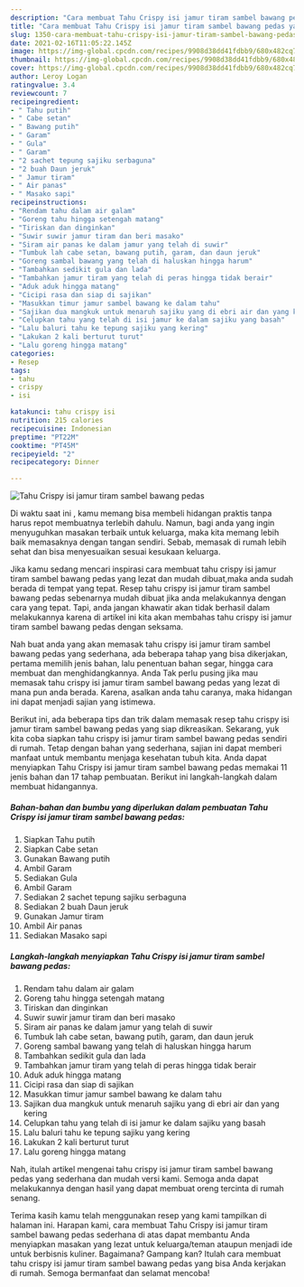 ```yaml
---
description: "Cara membuat Tahu Crispy isi jamur tiram sambel bawang pedas yang nikmat Untuk Jualan"
title: "Cara membuat Tahu Crispy isi jamur tiram sambel bawang pedas yang nikmat Untuk Jualan"
slug: 1350-cara-membuat-tahu-crispy-isi-jamur-tiram-sambel-bawang-pedas-yang-nikmat-untuk-jualan
date: 2021-02-16T11:05:22.145Z
image: https://img-global.cpcdn.com/recipes/9908d38dd41fdbb9/680x482cq70/tahu-crispy-isi-jamur-tiram-sambel-bawang-pedas-foto-resep-utama.jpg
thumbnail: https://img-global.cpcdn.com/recipes/9908d38dd41fdbb9/680x482cq70/tahu-crispy-isi-jamur-tiram-sambel-bawang-pedas-foto-resep-utama.jpg
cover: https://img-global.cpcdn.com/recipes/9908d38dd41fdbb9/680x482cq70/tahu-crispy-isi-jamur-tiram-sambel-bawang-pedas-foto-resep-utama.jpg
author: Leroy Logan
ratingvalue: 3.4
reviewcount: 7
recipeingredient:
- " Tahu putih"
- " Cabe setan"
- " Bawang putih"
- " Garam"
- " Gula"
- " Garam"
- "2 sachet tepung sajiku serbaguna"
- "2 buah Daun jeruk"
- " Jamur tiram"
- " Air panas"
- " Masako sapi"
recipeinstructions:
- "Rendam tahu dalam air galam"
- "Goreng tahu hingga setengah matang"
- "Tiriskan dan dinginkan"
- "Suwir suwir jamur tiram dan beri masako"
- "Siram air panas ke dalam jamur yang telah di suwir"
- "Tumbuk lah cabe setan, bawang putih, garam, dan daun jeruk"
- "Goreng sambal bawang yang telah di haluskan hingga harum"
- "Tambahkan sedikit gula dan lada"
- "Tambahkan jamur tiram yang telah di peras hingga tidak berair"
- "Aduk aduk hingga matang"
- "Cicipi rasa dan siap di sajikan"
- "Masukkan timur jamur sambel bawang ke dalam tahu"
- "Sajikan dua mangkuk untuk menaruh sajiku yang di ebri air dan yang kering"
- "Celupkan tahu yang telah di isi jamur ke dalam sajiku yang basah"
- "Lalu baluri tahu ke tepung sajiku yang kering"
- "Lakukan 2 kali berturut turut"
- "Lalu goreng hingga matang"
categories:
- Resep
tags:
- tahu
- crispy
- isi

katakunci: tahu crispy isi 
nutrition: 215 calories
recipecuisine: Indonesian
preptime: "PT22M"
cooktime: "PT45M"
recipeyield: "2"
recipecategory: Dinner

---
```



![Tahu Crispy isi jamur tiram sambel bawang pedas](https://img-global.cpcdn.com/recipes/9908d38dd41fdbb9/680x482cq70/tahu-crispy-isi-jamur-tiram-sambel-bawang-pedas-foto-resep-utama.jpg)

Di waktu  saat ini , kamu memang bisa membeli hidangan praktis tanpa harus repot membuatnya terlebih dahulu. Namun, bagi anda yang ingin menyuguhkan masakan terbaik untuk keluarga, maka kita memang lebih baik memasaknya dengan tangan sendiri. Sebab, memasak di rumah lebih sehat dan bisa menyesuaikan sesuai kesukaan keluarga.

Jika kamu sedang mencari inspirasi cara membuat tahu crispy isi jamur tiram sambel bawang pedas yang lezat dan mudah dibuat,maka anda sudah berada di tempat yang tepat. Resep tahu crispy isi jamur tiram sambel bawang pedas  sebenarnya mudah dibuat jika anda melakukannya dengan cara yang tepat. Tapi, anda jangan khawatir akan tidak berhasil dalam melakukannya 
karena di artikel ini kita akan membahas tahu crispy isi jamur tiram sambel bawang pedas dengan seksama.  



Nah buat anda yang akan memasak tahu crispy isi jamur tiram sambel bawang pedas yang sederhana, ada beberapa tahap yang bisa dikerjakan, pertama memilih jenis bahan, lalu penentuan bahan segar, hingga cara membuat dan menghidangkannya. Anda Tak perlu pusing jika mau memasak tahu crispy isi jamur tiram sambel bawang pedas yang lezat di mana pun anda berada. Karena, asalkan anda  tahu caranya, maka hidangan ini dapat menjadi sajian yang istimewa.

Berikut ini, ada beberapa tips dan trik dalam memasak resep tahu crispy isi jamur tiram sambel bawang pedas yang siap dikreasikan. Sekarang, yuk kita coba siapkan tahu crispy isi jamur tiram sambel bawang pedas sendiri di rumah. Tetap dengan bahan yang sederhana, sajian ini dapat memberi manfaat untuk membantu menjaga kesehatan tubuh kita. Anda dapat menyiapkan Tahu Crispy isi jamur tiram sambel bawang pedas memakai 11 jenis bahan dan 17 tahap pembuatan. Berikut ini langkah-langkah dalam membuat hidangannya.

<!--inarticleads1-->

##### Bahan-bahan dan bumbu yang diperlukan dalam pembuatan Tahu Crispy isi jamur tiram sambel bawang pedas:

1. Siapkan  Tahu putih
1. Siapkan  Cabe setan
1. Gunakan  Bawang putih
1. Ambil  Garam
1. Sediakan  Gula
1. Ambil  Garam
1. Sediakan 2 sachet tepung sajiku serbaguna
1. Sediakan 2 buah Daun jeruk
1. Gunakan  Jamur tiram
1. Ambil  Air panas
1. Sediakan  Masako sapi




<!--inarticleads2-->

##### Langkah-langkah menyiapkan Tahu Crispy isi jamur tiram sambel bawang pedas:

1. Rendam tahu dalam air galam
1. Goreng tahu hingga setengah matang
1. Tiriskan dan dinginkan
1. Suwir suwir jamur tiram dan beri masako
1. Siram air panas ke dalam jamur yang telah di suwir
1. Tumbuk lah cabe setan, bawang putih, garam, dan daun jeruk
1. Goreng sambal bawang yang telah di haluskan hingga harum
1. Tambahkan sedikit gula dan lada
1. Tambahkan jamur tiram yang telah di peras hingga tidak berair
1. Aduk aduk hingga matang
1. Cicipi rasa dan siap di sajikan
1. Masukkan timur jamur sambel bawang ke dalam tahu
1. Sajikan dua mangkuk untuk menaruh sajiku yang di ebri air dan yang kering
1. Celupkan tahu yang telah di isi jamur ke dalam sajiku yang basah
1. Lalu baluri tahu ke tepung sajiku yang kering
1. Lakukan 2 kali berturut turut
1. Lalu goreng hingga matang




Nah, itulah artikel mengenai  tahu crispy isi jamur tiram sambel bawang pedas  yang sederhana dan mudah versi kami. Semoga anda dapat melakukannya dengan hasil yang dapat membuat oreng tercinta di rumah senang. 

Terima kasih kamu telah menggunakan resep yang kami tampilkan di halaman ini. Harapan kami, cara membuat  Tahu Crispy isi jamur tiram sambel bawang pedas sederhana di atas dapat membantu Anda menyiapkan masakan yang lezat untuk keluarga/teman ataupun menjadi ide untuk berbisnis kuliner. Bagaimana? Gampang kan? Itulah cara membuat tahu crispy isi jamur tiram sambel bawang pedas yang bisa Anda kerjakan di rumah. Semoga bermanfaat dan selamat mencoba!

